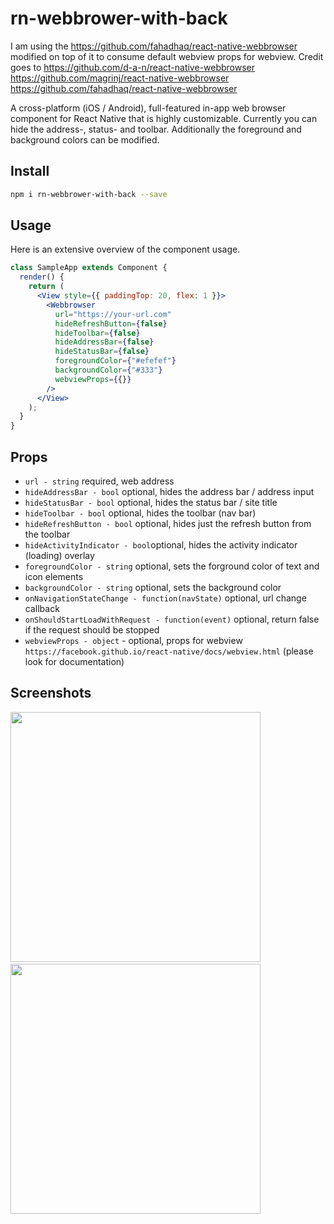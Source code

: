 # rn-webbrower-with-back

I am using the https://github.com/fahadhaq/react-native-webbrowser modified on top of it to consume default webview props for webview. Credit goes to
https://github.com/d-a-n/react-native-webbrowser
https://github.com/magrinj/react-native-webbrowser
https://github.com/fahadhaq/react-native-webbrowser

A cross-platform (iOS / Android), full-featured in-app web browser component for React Native that is highly customizable. Currently you can hide the address-, status- and toolbar. Additionally the foreground and background colors can be modified.

## Install

```sh
npm i rn-webbrower-with-back --save
```

## Usage

Here is an extensive overview of the component usage.

```jsx
class SampleApp extends Component {
  render() {
    return (
      <View style={{ paddingTop: 20, flex: 1 }}>
        <Webbrowser
          url="https://your-url.com"
          hideRefreshButton={false}
          hideToolbar={false}
          hideAddressBar={false}
          hideStatusBar={false}
          foregroundColor={"#efefef"}
          backgroundColor={"#333"}
          webviewProps={{}}
        />
      </View>
    );
  }
}
```

## Props

- `url - string` required, web address
- `hideAddressBar - bool` optional, hides the address bar / address input
- `hideStatusBar - bool` optional, hides the status bar / site title
- `hideToolbar - bool` optional, hides the toolbar (nav bar)
- `hideRefreshButton - bool` optional, hides just the refresh button from the toolbar
- `hideActivityIndicator - bool`optional, hides the activity indicator (loading) overlay
- `foregroundColor - string` optional, sets the forground color of text and icon elements
- `backgroundColor - string` optional, sets the background color
- `onNavigationStateChange - function(navState)` optional, url change callback
- `onShouldStartLoadWithRequest - function(event)` optional, return false if the request should be stopped
- `webviewProps - object` - optional, props for webview `https://facebook.github.io/react-native/docs/webview.html` (please look for documentation)

## Screenshots

<img src="https://raw.githubusercontent.com/d-a-n/react-native-webbrowser/master/assets/images/screenshot.png" width="400" />
&nbsp;&nbsp;&nbsp;
<img src="https://raw.githubusercontent.com/d-a-n/react-native-webbrowser/master/assets/images/screenshot2.png" width="400" />
